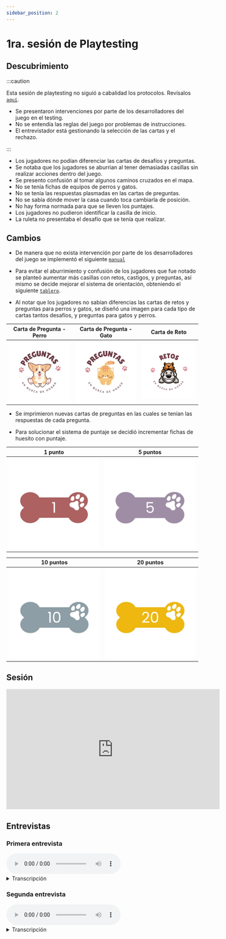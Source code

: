 ```yaml
---
sidebar_position: 2
---
```


# 1ra. sesión de Playtesting

## Descubrimiento

:::caution

Esta sesión de playtesting no siguió a cabalidad los protocolos. Revísalos [`aquí`](protocolo).

- Se presentaron intervenciones por parte de los desarrolladores del juego en el testing.
- No se entendía las reglas del juego por problemas de instrucciones.
- El entrevistador está gestionando la selección de las cartas y el rechazo.

:::

- Los jugadores no podían diferenciar las cartas de desafíos y preguntas.
- Se notaba que los jugadores se aburrian al tener demasiadas casillas sin realizar acciones dentro del juego.
- Se presento confusión al tomar algunos caminos cruzados en el mapa.
- No se tenía fichas de equipos de perros y gatos.
- No se tenía las respuestas plasmadas en las cartas de preguntas.
- No se sabía dónde mover la casa cuando toca cambiarla de posición.
- No hay forma normada para que se lleven los puntajes.
- Los jugadores no pudieron identificar la casilla de inicio.
- La ruleta no presentaba el desafío que se tenía que realizar.

## Cambios

- De manera que no exista intervención por parte de los desarrolladores del juego se implementó el siguiente [`manual`](../../1.0.0/prototipo/manual)

- Para evitar el aburrimiento y confusión de los jugadores que fue notado se planteó aumentar más casillas con retos, castigos, y preguntas, así mismo se decide mejorar el sistema de orientación, obteniendo el siguiente [`tablero`](../../1.0.0/prototipo/tablero).

- Al notar que los jugadores no sabían diferencias las cartas de retos y preguntas para perros y gatos, se diseñó una imagen para cada tipo de cartas tantos desafíos, y preguntas para gatos y perros.

|           Carta de Pregunta - Perro            |           Carta de Pregunta - Gato            |             Carta de Reto             |
| :--------------------------------------------: | :-------------------------------------------: | :-----------------------------------: |
| ![1 punto](/img/cartas/cartaPreguntaPerro.jpg) | ![1 punto](/img/cartas/cartaPreguntaGato.jpg) | ![1 punto](/img/cartas/cartaReto.png) |

- Se imprimieron nuevas cartas de preguntas en las cuales se tenían las respuestas de cada pregunta.

- Para solucionar el sistema de puntaje se decidió incrementar fichas de huesito con puntaje.

|                 1 punto                 |                5 puntos                 |
| :-------------------------------------: | :-------------------------------------: |
| ![1 punto](/img/ideacion-3/ficha1.jpeg) | ![1 punto](/img/ideacion-3/ficha5.jpeg) |

|                10 puntos                 |                20 puntos                 |
| :--------------------------------------: | :--------------------------------------: |
| ![1 punto](/img/ideacion-3/ficha10.jpeg) | ![1 punto](/img/ideacion-3/ficha20.jpeg) |

## Sesión

<iframe width="560" height="315" src="https://www.youtube.com/embed/BeL3ZK0QSdg" title="YouTube video player" frameborder="0" allow="accelerometer; autoplay; clipboard-write; encrypted-media; gyroscope; picture-in-picture" allowfullscreen></iframe>

## Entrevistas

### Primera entrevista

<audio controls>
  <source src="/sound/firstplaytest/1.mp4" type="audio/mp4"></source>
Your browser does not support the audio element.
</audio>

<details>
  <summary>Transcripción</summary>
  <div>
En. General. Cuáles son tus opiniones respecto al juego?

Bueno, pueden haber retos que sean grupales para que se haga como una especie de rutina y no me quedo claro si acumulamos puntos o solo entre el equipo o solo uno. Creo que solo cada uno puede entrar. Creo que podría ser más para que sea un juego de estrategia en equipo y se pueda hacer estrategia entre los dos.

Se te hizo rápido, o sea, aprendiste rápido cómo se manejaba el juego?

No, si tenía instrucciones claras que era, era, era. Se podía seguir fácilmente el juego.

Y qué retos tú sugerirías?

Retos como los de.

O Qué opinas sobre esos retos?

Ah, bueno, creo que se podrían haber casillas que sean de retos grupales en las que el que termina más rápido de un reto podría obtener más puntajes, o sea, robar puntajes entre ellos.

Cómo te sentiste al momento de estar dentro de un reto?

Fue muy raro, pero creo porque la gente hace cosas que hacen las personas como tú.

Qué sentiste de los castigos?

Bueno, yo no caí en una casilla, pero el único castigo que vi fue el de reducir este. No, realmente no conozco los otros castigos, así que no podría opinar mucho sobre eso.

Qué te pareció el número de casillas para preguntas, retos y castigos?

Creo que podrían aumentar la proporción de de esas casillas para que la gente no tenga opción a quedarse sin hacer algo.

Y tú entendiste el objetivo del juego? Te enseñó algo.

Que se te fue del juego es aprender sobre los perros y gatos. Es más que nada sobre su cuidado.

Cómo tú le describirías este juego a alguien que nunca lo ha jugado? O sea, qué le dirías acerca del juego?

Que es algo similar a Mario, pero sin ser Mario, parece.

Qué información hubiera Tu crees que hubiera sido útil para ti antes de empezar el juego?

Cuando consideran que el juego estuvo muy bien, necesitaría algo único de conocimiento previo. Podría ser que las personas que tienen gatos y perros tienen cierta ventaja sobre personas que no tienen mascotas?

Qué es lo que no te agradó del juego?

La falta de casillas para hacer retos.

Tal vez algo te resultó confuso.

Como que no muy confuso. Lo único que era esa intersección. Pero sí estaban las flechas, así que no fue tan confuso.

Y tienes alguna sugerencia sobre algo que se deba aumentar sobre el cuidado animal? O si se te queda en tu cabeza sobre lo del cuidado animal.

Tal vez se podrían dar a conocer ciertas fundaciones de ayuda a los animales.

Ya. Eso es todo. Gracias.

Dale.

  </div>
</details>

### Segunda entrevista

<audio controls>
  <source src="/sound/firstplaytest/2.mp4" type="audio/mp4"></source>
Your browser does not support the audio element.
</audio>

<details>
  <summary>Transcripción</summary>
  <div>
Primera pregunta en general, cuáles son tu opinión respecto al juego en general?

La verdad, hasta cierto punto, en cierta parte estuvo divertido. Y lo de las casillas me parece un poco de largo, un poco largo el juego al momento de llegar a las casas y eso de que se muevan no lo entendí muy bien porque no sabía dónde hacían las casas ni en qué momento se iban a mover de ahí. Siento que se tiene que dar muchas vueltas para llegar a la casa también y no hay muchas preguntas para ganar los puntos. Y eso está bien.

Siguiente pregunta. A ver si aprendiste rápido a jugar.

Si es así. Muy rápido.

Hay alguna regla que se te dificultó aprender?

La de que si era reto o castigo la que suma o resta a los puntos?

A ver. Sugeriría algún reto para el juego. No sé muy bien. Qué opinas sobre que el juego híbrido se refiere a que algunas cosas están en la computadora, como la ruleta. Y algunas cosas están impresas como las fichas. Qué opinas de eso? De lo híbrido?

Me parece interesante la verdad lo de que la ruleta está allá, pero si hasta parece interesante eso de ahí la de la ruleta ya. Nada más. El contador, tal vez de los puntos para tener un feedback de cuántos puntos llevo.

Qué cosas por el contador.

O sea, no sé dónde tengo los puntos de los puntos de cuántos llevo yo si llevo diez, 15, 20.

Siguiente pregunta. Describe cómo te sentiste al momento de estar inmerso dentro del reto.

Del reto, del reto. No hice ningún reto.

Castigo.

Tampoco hice ningún castigo.

El número Casillas para preguntas, reto o castigo. Te parece bien? Sé que los matemáticos repiten esto.

Me parece que deberían haber más y tal vez llevar también a, en cierto modo obligar al jugador a tomarlo sí o sí. Como por ejemplo en esta parte. Aquí. Que siga así. Vas a terminar. Son las 18:00 de la tarde. Tal vez no fue tan grave.

Ya entendiste. Cuál es el objetivo del juego? Que sí te enseñó algo?

Llegar a la casa.

Sí, pero algo. Algún detalle especial como llegar a la casa.

No, no se me ocurre ninguna estrategia para llegar más rápido o acumular más puntos, verdad?

Cómo describirías este juego a alguien que nunca lo ha jugado?

Solo con una palabra interesante? Nuevo. Inclusión por los perros y la.

Y sin oración. Oraciones. Algo más largo que cometer. Ahora que ya has jugado. Qué información hubiera sido útil antes de la prueba?

Información. Y no, sí creo que mencionaran todo en la red. No sé qué información más necesitaría si.

Algún aspecto del juego no te agradó al instante.

Pero lo de las casas, que no sé si se movían o no balones.

Chicos. No? Pero algo resultó confuso.

No veía nada. No?

Dame tres sugerencias sobre comida animal que quedaron en tu cabeza al salir del juego.

Lo de la vacuna a los perros, la vacuna a los gatos Y cuánto vive un perro en tiempo de. No nos pueden dejar aquí solos.

Ya. Eso es todo. Gracias. Gracias. Los.

  </div>
</details>
